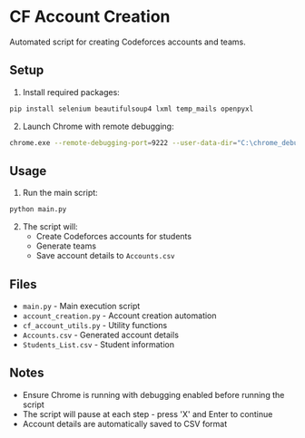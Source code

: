 # CF Account Creation

Automated script for creating Codeforces accounts and teams.

## Setup

1. Install required packages:
```bash
pip install selenium beautifulsoup4 lxml temp_mails openpyxl
```

2. Launch Chrome with remote debugging:
```bash
chrome.exe --remote-debugging-port=9222 --user-data-dir="C:\chrome_debug_temp"
```

## Usage

1. Run the main script:
```bash
python main.py
```

2. The script will:
   - Create Codeforces accounts for students
   - Generate teams
   - Save account details to `Accounts.csv`

## Files

- `main.py` - Main execution script
- `account_creation.py` - Account creation automation
- `cf_account_utils.py` - Utility functions
- `Accounts.csv` - Generated account details
- `Students_List.csv` - Student information

## Notes

- Ensure Chrome is running with debugging enabled before running the script
- The script will pause at each step - press 'X' and Enter to continue
- Account details are automatically saved to CSV format 